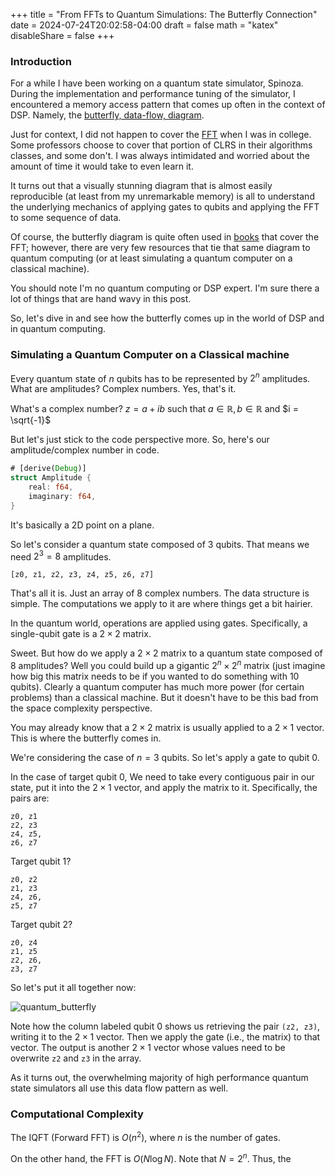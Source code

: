 +++
title = "From FFTs to Quantum Simulations: The Butterfly Connection"
date = 2024-07-24T20:02:58-04:00
draft = false
math = "katex"
disableShare = false
+++

### Introduction

For a while I have been working on a quantum state simulator, Spinoza. During the implementation
and performance tuning of the simulator, I encountered a memory access pattern that comes up often
in the context of DSP. Namely, the [butterfly, data-flow, diagram](https://en.wikipedia.org/wiki/Butterfly_diagram).

Just for context, I did not happen to cover the [FFT](https://en.wikipedia.org/wiki/Fast_Fourier_transform)
when I was in college. Some professors choose to cover that portion of CLRS
in their algorithms classes, and some don't. I was always intimidated and worried about the
amount of time it would take to even learn it.

It turns out that a visually stunning diagram that is almost easily
reproducible (at least from my unremarkable memory) is all to understand the
underlying mechanics of applying gates to qubits and applying the FFT to some
sequence of data.

Of course, the butterfly diagram is quite often used in
[books](https://www.amazon.com/Fast-Fourier-Transform-Introduction-Application/dp/013307496X)
that cover the FFT; however, there are very few resources that tie that same
diagram to quantum computing (or at least simulating a quantum computer on a
classical machine).

You should note I'm no quantum computing or DSP expert. I'm sure there a lot of
things that are hand wavy in this post.

So, let's dive in and see how the butterfly comes up in the world of DSP and in
quantum computing.

### Simulating a Quantum Computer on a Classical machine

Every quantum state of $n$ qubits has to be represented by
$2^{n}$ amplitudes. What are amplitudes? Complex numbers. Yes,
that's it.

What's a complex number? $z = a + ib$ such that $a \in \mathbb{R}, b \in \mathbb{R}$ and $i = \sqrt{-1}$

But let's just stick to the code perspective more. So, here's our amplitude/complex number in code.

```rust
# [derive(Debug)]
struct Amplitude {
    real: f64,
    imaginary: f64,
}
```

It's basically a 2D point on a plane.

So let's consider a quantum state composed of $3$ qubits.
That means we need $2^{3} = 8$ amplitudes.

```
[z0, z1, z2, z3, z4, z5, z6, z7]
```

That's all it is. Just an array of 8 complex numbers. The
data structure is simple. The computations we apply to it are where things
get a bit hairier.

In the quantum world, operations are applied using gates.
Specifically, a single-qubit gate is a $2 \times 2$ matrix.

Sweet. But how do we apply a $2 \times 2$ matrix to a quantum state composed of
8 amplitudes? Well you could build up a gigantic $2^{n} \times 2^{n}$ matrix
(just imagine how big this matrix needs to be if you wanted to do something
with 10 qubits). Clearly a quantum computer has much more power (for certain problems)
than a classical machine. But it doesn't have to be this bad from the space complexity
perspective.

You may already know that a $2\times 2$ matrix is usually applied to a $2 \times 1$
vector. This is where the butterfly comes in.

We're considering the case of $n = 3$ qubits. So let's apply a gate to qubit $0$.

In the case of target qubit 0,
We need to take every contiguous pair in our state, put it into the $2 \times 1$ vector,
and apply the matrix to it. Specifically, the pairs are:

```
z0, z1
z2, z3
z4, z5,
z6, z7
```

Target qubit 1?

```
z0, z2
z1, z3
z4, z6,
z5, z7
```

Target qubit 2?

```
z0, z4
z1, z5
z2, z6,
z3, z7
```

So let's put it all together now:

![quantum_butterfly](/images/quantum_butterfly.png)

Note how the column labeled qubit 0 shows us retrieving the pair
`(z2, z3)`, writing it to the $2 \times 1$ vector. Then we apply
the gate (i.e., the matrix) to that vector. The output is another
$2 \times 1$ vector whose values need to be overwrite `z2` and `z3`
in the array.

As it turns out, the overwhelming majority of high performance quantum state simulators
all use this data flow pattern as well.

### Computational Complexity

The IQFT (Forward FFT) is $O(n^2)$, where $n$ is the number of gates.

On the other hand, the FFT is $O(N \log N)$. Note that
$N = 2^n$. Thus, the
